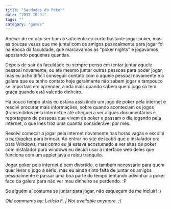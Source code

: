 ```yaml
---
title: "Saudades do Poker"
date: "2012-10-31"
tags: ""
category: "games"
---
```


Apesar de eu não ser bom o suficiente eu curto bastante jogar poker, mas as
poucas vezes que me juntei com os amigos pessoalmente para jogar foi na época
da faculdade, que marcavamos as "poker nights" e jogavamos apostando pequenas
quantias.

Depois de sair da faculdade eu sempre penso em tentar juntar aquele
pessoal novamente, ou até mesmo juntar outras pessoas para poder jogar,
mas eu acho difícil conseguir contato com o aquele pessoal novamente e a galera
que eu tenho contato hoje geralmente não sabem jogar e tampouco se importam em
aprender, ainda mais quando sabem que o jogo só tem graça quando está valendo
dinheiro.

Há pouco tempo atrás eu estava assistindo um jogo de poker pela internet e
resolvi procurar mais informações, sobre quando aconteciam os jogos
(transmitidos pela internet) e até cheguei a ver alguns documentários e
reportagens de pessoas que vivem de poker e passam o dia jogando pela internet,
o que lhes traz uma quantia considerável por mês.

Resolvi começar a jogar pela internet novamente nas horas vagas e escolhi o
[partypoker](http://pt.partypoker.com/) para brincar. Ao entrar no site descobri
que o instalador era para Windows, mas como eu já estava acostumado a ver sites
de poker com instalador para windows eu decidi usar a interface web deles que
funciona com um applet java e rolou tranquilo.

Jogar poker pela internet é bem divertido, e também necessário para quem quer levar
o jogo a sério, mas eu ainda sinto falta de juntar os amigos pessoalmente e passar
uma boa parte do tempo tentando adivinhar a poker face da galera para não ver meu
dinheiro se perdendo. :P

Se alguém aí costuma se juntar para jogar, não esqueçam de me incluir! :)



_Old comments by: Letícia F. | Not available anymore. :(_
